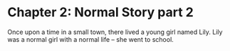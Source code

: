 # Chapter 2: Normal Story part 2

Once upon a time in a small town, there lived a young girl named Lily. Lily was a normal girl with a normal life – she went to school.